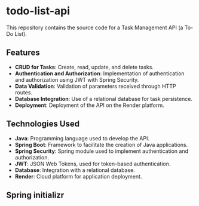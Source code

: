 # todo-list-api

This repository contains the source code for a Task Management API (a To-Do List).

## Features

- **CRUD for Tasks**: Create, read, update, and delete tasks.
- **Authentication and Authorization**: Implementation of authentication and authorization using JWT with Spring Security.
- **Data Validation**: Validation of parameters received through HTTP routes.
- **Database Integration**: Use of a relational database for task persistence.
- **Deployment**: Deployment of the API on the Render platform.

## Technologies Used

- **Java**: Programming language used to develop the API.
- **Spring Boot**: Framework to facilitate the creation of Java applications.
- **Spring Security**: Spring module used to implement authentication and authorization.
- **JWT**: JSON Web Tokens, used for token-based authentication.
- **Database**: Integration with a relational database.
- **Render**: Cloud platform for application deployment.

## Spring initializr

